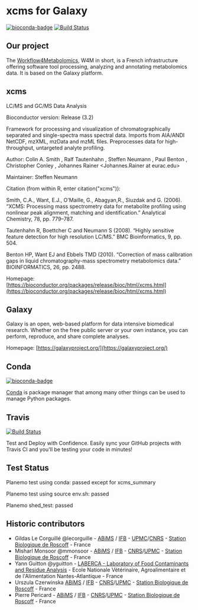 xcms for Galaxy
===============

[![bioconda-badge](https://img.shields.io/badge/install%20with-bioconda-brightgreen.svg?style=flat-square)](http://bioconda.github.io) [![Build Status](https://travis-ci.org/workflow4metabolomics/xcms.svg?branch=master)](https://travis-ci.org/workflow4metabolomics/xcms)

Our project
-----------
The [Workflow4Metabolomics](http://workflow4metabolomics.org), W4M in short, is a French infrastructure offering software tool processing, analyzing and annotating metabolomics data. It is based on the Galaxy platform.


xcms
----
LC/MS and GC/MS Data Analysis

Bioconductor version: Release (3.2)

Framework for processing and visualization of chromatographically separated and single-spectra mass spectral data. Imports from AIA/ANDI NetCDF, mzXML, mzData and mzML files. Preprocesses data for high-throughput, untargeted analyte profiling.

Author: Colin A. Smith <csmith at scripps.edu>, Ralf Tautenhahn <rtautenh at gmail.com>, Steffen Neumann <sneumann at ipb-halle.de>, Paul Benton <hpbenton at scripps.edu>, Christopher Conley <cjconley at ucdavis.edu>, Johannes Rainer <Johannes.Rainer at eurac.edu>

Maintainer: Steffen Neumann <sneumann at ipb-halle.de>

Citation (from within R, enter citation("xcms")):

Smith, C.A., Want, E.J., O'Maille, G., Abagyan,R., Siuzdak and G. (2006). “XCMS: Processing mass spectrometry data for metabolite profiling using nonlinear peak alignment, matching and identification.” Analytical Chemistry, 78, pp. 779–787.

Tautenhahn R, Boettcher C and Neumann S (2008). “Highly sensitive feature detection for high resolution LC/MS.” BMC Bioinformatics, 9, pp. 504.

Benton HP, Want EJ and Ebbels TMD (2010). “Correction of mass calibration gaps in liquid chromatography-mass spectrometry metabolomics data.” BIOINFORMATICS, 26, pp. 2488.

Homepage: [https://bioconductor.org/packages/release/bioc/html/xcms.html](https://bioconductor.org/packages/release/bioc/html/xcms.html)


Galaxy
------
Galaxy is an open, web-based platform for data intensive biomedical research. Whether on the free public server or your own instance, you can perform, reproduce, and share complete analyses. 

Homepage: [https://galaxyproject.org/](https://galaxyproject.org/)


Conda
-----
[![bioconda-badge](https://img.shields.io/badge/install%20with-bioconda-brightgreen.svg?style=flat-square)](http://bioconda.github.io)

[Conda](http://conda.pydata.org/) is package manager that among many other things can be used to manage Python packages.

Travis
------
[![Build Status](https://travis-ci.org/workflow4metabolomics/xcms.svg?branch=master)](https://travis-ci.org/workflow4metabolomics/xcms)

Test and Deploy with Confidence. Easily sync your GitHub projects with Travis CI and you'll be testing your code in minutes!


Test Status
-----------

Planemo test using conda: passed except for xcms_summary

Planemo test using source env.sh: passed

Planemo shed_test: passed


Historic contributors
---------------------
 - Gildas Le Corguillé @lecorguille - [ABiMS](http://abims.sb-roscoff.fr/) / [IFB](http://www.france-bioinformatique.fr/) - [UPMC](www.upmc.fr)/[CNRS](www.cnrs.fr) - [Station Biologique de Roscoff](http://www.sb-roscoff.fr/) - France
 - Misharl Monsoor @mmonsoor - [ABiMS](http://abims.sb-roscoff.fr/) / [IFB](http://www.france-bioinformatique.fr/) - [CNRS](www.cnrs.fr)/[UPMC](www.upmc.fr) - [Station Biologique de Roscoff](http://www.sb-roscoff.fr/) - France
 - Yann Guitton @yguitton - [LABERCA - Laboratory of Food Contaminants and Residue Analysis](http://www.laberca.org/) - Ecole Nationale Vétérinaire, Agroalimentaire et de l'Alimentation Nantes-Atlantique - France
 - Urszula Czerwinska [ABiMS](http://abims.sb-roscoff.fr/) / [IFB](http://www.france-bioinformatique.fr/) - [CNRS](www.cnrs.fr)/[UPMC](www.upmc.fr) - [Station Biologique de Roscoff](http://www.sb-roscoff.fr/) - France
 - Pierre Pericard - [ABiMS](http://abims.sb-roscoff.fr/) / [IFB](http://www.france-bioinformatique.fr/) - [CNRS](www.cnrs.fr)/[UPMC](www.upmc.fr) - [Station Biologique de Roscoff](http://www.sb-roscoff.fr/) - France
